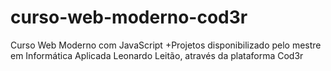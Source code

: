 # curso-web-moderno-cod3r
Curso Web Moderno com JavaScript +Projetos disponibilizado pelo mestre em Informática Aplicada Leonardo Leitão, através da plataforma Cod3r
